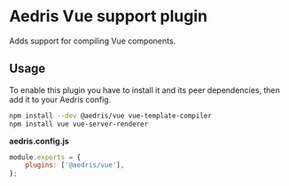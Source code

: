 # Aedris Vue support plugin

Adds support for compiling Vue components.

## Usage

To enable this plugin you have to install it and its peer dependencies, then add it to your Aedris config.

```bash
npm install --dev @aedris/vue vue-template-compiler
npm install vue vue-server-renderer
```

**aedris.config.js**

```javascript
module.exports = {
	plugins: ['@aedris/vue'],
};
```
